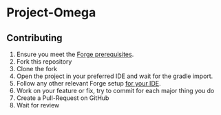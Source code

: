 # Project-Omega

## Contributing

1. Ensure you meet the [Forge prerequisites](https://docs.minecraftforge.net/en/latest/gettingstarted/#prerequisites).
2. Fork this repository
3. Clone the fork
4. Open the project in your preferred IDE and wait for the gradle import.
5. Follow any other relevant Forge setup [for your IDE](https://docs.minecraftforge.net/en/latest/gettingstarted/#from-zero-to-modding).
6. Work on your feature or fix, try to commit for each major thing you do
7. Create a Pull-Request on GitHub
8. Wait for review
